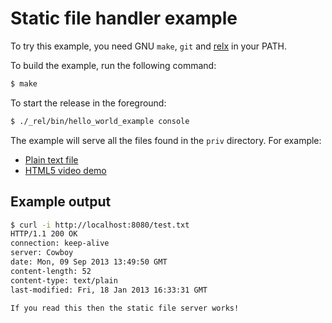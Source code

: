 Static file handler example
===========================

To try this example, you need GNU `make`, `git` and
[relx](https://github.com/erlware/relx) in your PATH.

To build the example, run the following command:

``` bash
$ make
```

To start the release in the foreground:

``` bash
$ ./_rel/bin/hello_world_example console
```

The example will serve all the files found in the `priv`
directory. For example:

 *  [Plain text file](http://localhost:8080/test.txt)
 *  [HTML5 video demo](http://localhost:8080/video.html)

Example output
--------------

``` bash
$ curl -i http://localhost:8080/test.txt
HTTP/1.1 200 OK
connection: keep-alive
server: Cowboy
date: Mon, 09 Sep 2013 13:49:50 GMT
content-length: 52
content-type: text/plain
last-modified: Fri, 18 Jan 2013 16:33:31 GMT

If you read this then the static file server works!
```
